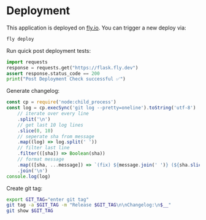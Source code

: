 # Deployment

This application is deployed on [fly.io](https://fly.io/). You can trigger a new deploy via:

```sh { name=deploy cwd=../ }
fly deploy
```

Run quick post deployment tests:

```py { name=deploy.postdeploymentCheck }
import requests
response = requests.get("https://flask.fly.dev")
assert response.status_code == 200
print("Post Deployment Check successful ✅")
```

Generate changelog:

```js
const cp = require('node:child_process')
const log = cp.execSync('git log --pretty=oneline').toString('utf-8')
    // iterate over every line
    .split('\n')
    // get last 10 log lines
    .slice(0, 10)
    // seperate sha from message
    .map((log) => log.split(' '))
    // filter last line
    .filter(([sha]) => Boolean(sha))
    // format message
    .map(([sha, ...message]) => `(fix) ${message.join(' ')} (${sha.slice(0, 10)})`)
    .join('\n')
console.log(log)
```

Create git tag:

```sh
export GIT_TAG="enter git tag"
git tag -a $GIT_TAG -m "Release $GIT_TAG\n\nChangelog:\n$__"
git show $GIT_TAG
```